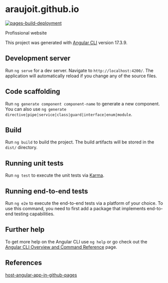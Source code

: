# araujoit.github.io
[![pages-build-deployment](https://github.com/araujoit/araujoit.github.io/actions/workflows/pages/pages-build-deployment/badge.svg)](https://github.com/araujoit/araujoit.github.io/actions/workflows/pages/pages-build-deployment)

Profissional website

This project was generated with [Angular CLI](https://github.com/angular/angular-cli) version 17.3.9.

## Development server

Run `ng serve` for a dev server. Navigate to `http://localhost:4200/`. The application will automatically reload if you change any of the source files.

## Code scaffolding

Run `ng generate component component-name` to generate a new component. You can also use `ng generate directive|pipe|service|class|guard|interface|enum|module`.

## Build

Run `ng build` to build the project. The build artifacts will be stored in the `dist/` directory.

## Running unit tests

Run `ng test` to execute the unit tests via [Karma](https://karma-runner.github.io).

## Running end-to-end tests

Run `ng e2e` to execute the end-to-end tests via a platform of your choice. To use this command, you need to first add a package that implements end-to-end testing capabilities.

## Further help

To get more help on the Angular CLI use `ng help` or go check out the [Angular CLI Overview and Command Reference](https://angular.io/cli) page.

## References

[host-angular-app-in-github-pages](https://www.syncfusion.com/blogs/post/host-angular-app-in-github-pages)
